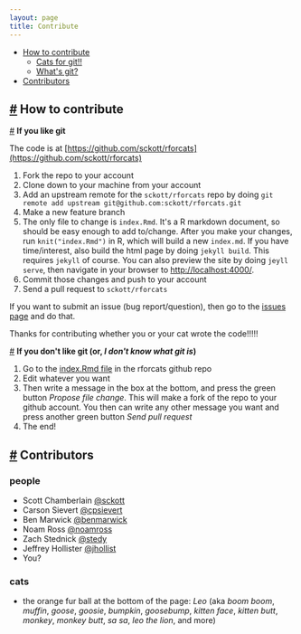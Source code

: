 ```yaml
---
layout: page
title: Contribute
---
```


* [How to contribute](#howcontrib)
    * [Cats for git!!](#git)
    * [What's git?](#nogit)
* [Contributors](#contributors)

## <a href="#howcontrib" name="howcontrib"/>#</a> How to contribute

<a href="#git" name="git"/>#</a> __If you like git__

The code is at [https://github.com/sckott/rforcats](https://github.com/sckott/rforcats)

1. Fork the repo to your account
2. Clone down to your machine from your account
3. Add an upstream remote for the `sckott/rforcats` repo by doing `git remote add upstream git@github.com:sckott/rforcats.git`
4. Make a new feature branch
5. The only file to change is `index.Rmd`. It's a R markdown document, so should be easy enough to add to/change. After you make your changes, run `knit("index.Rmd")` in R, which will build a new `index.md`. If you have time/interest, also build the html page by doing `jekyll build`. This requires `jekyll` of course. You can also preview the site by doing `jeyll serve`, then navigate in your browser to [http://localhost:4000/](http://localhost:4000/).  
6. Commit those changes and push to your account
7. Send a pull request to `sckott/rforcats`

If you want to submit an issue (bug report/question), then go to the [issues page](https://github.com/sckott/rforcats/issues?state=open) and do that.

Thanks for contributing whether you or your cat wrote the code!!!!!

<a href="#nogit" name="nogit"/>#</a> __If you don't like git (or, _I don't know what git is_)__

1. Go to the [index.Rmd file](https://github.com/sckott/rforcats/blob/gh-pages/index.Rmd) in the rforcats github repo
2. Edit whatever you want
3. Then write a message in the box at the bottom, and press the green button _Propose file change_. This will make a fork of the repo to your github account. You then can write any other message you want and press another green button _Send pull request_
4. The end!

## <a href="#contributors" name="contributors"/>#</a> Contributors

### people

* Scott Chamberlain [@sckott](https://github.com/sckott)
* Carson Sievert [@cpsievert](https://github.com/cpsievert)
* Ben Marwick [@benmarwick](https://github.com/benmarwick)
* Noam Ross [@noamross](https://github.com/noamross)
* Zach Stednick [@stedy](https://github.com/stedy)
* Jeffrey Hollister [@jhollist](https://github.com/jhollist)
* You?

### cats

* the orange fur ball at the bottom of the page: _Leo_ (aka _boom boom_, _muffin_, _goose_, _goosie_, _bumpkin_, _goosebump_, _kitten face_, _kitten butt_, _monkey_, _monkey butt_, _sa sa_, _leo the lion_, and more)
